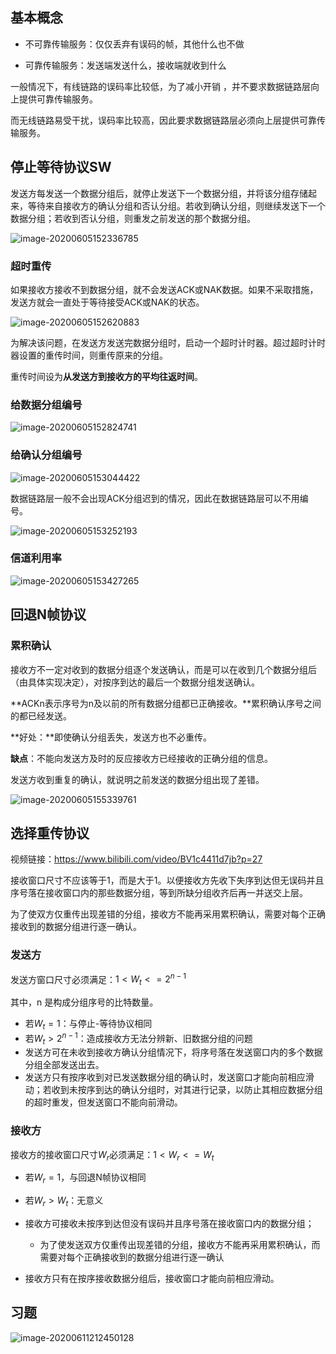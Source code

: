 ## 基本概念

- 不可靠传输服务：仅仅丢弃有误码的帧，其他什么也不做

- 可靠传输服务：发送端发送什么，接收端就收到什么

一般情况下，有线链路的误码率比较低，为了减小开销	，并不要求数据链路层向上提供可靠传输服务。

而无线链路易受干扰，误码率比较高，因此要求数据链路层必须向上层提供可靠传输服务。

## 停止等待协议SW

发送方每发送一个数据分组后，就停止发送下一个数据分组，并将该分组存储起来，等待来自接收方的确认分组和否认分组。若收到确认分组，则继续发送下一个数据分组；若收到否认分组，则重发之前发送的那个数据分组。

![image-20200605152336785](可靠传输.assets/image-20200605152336785.png)

### 超时重传

如果接收方接收不到数据分组，就不会发送ACK或NAK数据。如果不采取措施，发送方就会一直处于等待接受ACK或NAK的状态。

![image-20200605152620883](可靠传输.assets/image-20200605152620883.png)

为解决该问题，在发送方发送完数据分组时，启动一个超时计时器。超过超时计时器设置的重传时间，则重传原来的分组。

重传时间设为**从发送方到接收方的平均往返时间**。

### 给数据分组编号

![image-20200605152824741](可靠传输.assets/image-20200605152824741.png)

### 给确认分组编号

![image-20200605153044422](可靠传输.assets/image-20200605153044422.png)

数据链路层一般不会出现ACK分组迟到的情况，因此在数据链路层可以不用编号。

![image-20200605153252193](可靠传输.assets/image-20200605153252193.png)

### 信道利用率

![image-20200605153427265](可靠传输.assets/image-20200605153427265.png)

## 回退N帧协议

### 累积确认

接收方不一定对收到的数据分组逐个发送确认，而是可以在收到几个数据分组后（由具体实现决定），对按序到达的最后一个数据分组发送确认。

**ACKn表示序号为n及以前的所有数据分组都已正确接收。**累积确认序号之间的都已经发送。

**好处：**即使确认分组丢失，发送方也不必重传。

**缺点**：不能向发送方及时的反应接收方已经接收的正确分组的信息。

发送方收到重复的确认，就说明之前发送的数据分组出现了差错。

![image-20200605155339761](可靠传输.assets/image-20200605155339761.png)

## 选择重传协议

视频链接：https://www.bilibili.com/video/BV1c4411d7jb?p=27

接收窗口尺寸不应该等于1，而是大于1。以便接收方先收下失序到达但无误码并且序号落在接收窗口内的那些数据分组，等到所缺分组收齐后再一并送交上层。

为了使双方仅重传出现差错的分组，接收方不能再采用累积确认，需要对每个正确接收到的数据分组进行逐一确认。

### 发送方

发送方窗口尺寸必须满足：$1 < W_t <= 2^{n-1}$

其中，n 是构成分组序号的比特数量。

- 若$W_t = 1$：与停止-等待协议相同
- 若$W_t > 2^{n-1}$：造成接收方无法分辨新、旧数据分组的问题
- 发送方可在未收到接收方确认分组情况下，将序号落在发送窗口内的多个数据分组全部发送出去。
- 发送方只有按序收到对已发送数据分组的确认时，发送窗口才能向前相应滑动；若收到未按序到达的确认分组时，对其进行记录，以防止其相应数据分组的超时重发，但发送窗口不能向前滑动。

### 接收方

接收方的接收窗口尺寸$W_r$必须满足：$1 < W_r <= W_t$

- 若$W_r = 1$，与回退N帧协议相同
- 若$W_r > W_t$：无意义

- 接收方可接收未按序到达但没有误码并且序号落在接收窗口内的数据分组；
	- 为了使发送双方仅重传出现差错的分组，接收方不能再采用累积确认，而需要对每个正确接收到的数据分组进行逐一确认
- 接收方只有在按序接收数据分组后，接收窗口才能向前相应滑动。

## 习题

![image-20200611212450128](可靠传输.assets/image-20200611212450128.png)